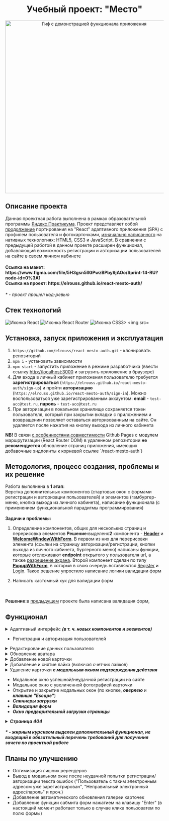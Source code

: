 <h1 align="center">Учебный проект: "Место"</h1>

<div align="center">
  <a href="https://elrouss.github.io/react-mesto-auth/">
    <img src="https://user-images.githubusercontent.com/108838349/215305563-5d7a1891-fdbd-4142-b011-6ece3ec74cee.gif" width="550" alt="Гиф с демонстрацией функционала приложения">
  </a>
</div>

## Описание проекта
Данная проектная работа выполнена в рамках образовательной программы <a href="https://practicum.yandex.ru/">Яндекс Практикума</a>. Проект представляет собой <a href="">продолжение</a> портирования на "React" адаптивного приложения (SPA) с профилем пользователя и фотокарточками, <a href="https://github.com/elrouss/mesto">изначально написанного</a> на нативных технологиях: HTML5, CSS3 и JavaScript. В сравнении с предыдущей работой в данном проекте расширен функционал, добавляющий возможность регистрации и авторизации пользователей на сайте в своем личном кабинете

<h4>Ссылка на макет: https://www.figma.com/file/5H3gsn5lIGPwzBPby9jAOo/Sprint-14-RU?node-id=0%3A1
<br>
Ссылка на проект: https://elrouss.github.io/react-mesto-auth/</h4>

<i>* - проект прошел код-ревью</i>

## Стек технологий
<span>
  <img src="https://img.shields.io/badge/React-20232A?style=for-the-badge&logo=react&logoColor=61DAFB" alt="Иконка React">
  <img src="https://img.shields.io/badge/React_Router-CA4245?style=for-the-badge&logo=react-router&logoColor=white" alt="Иконка React Router">
  <img src="https://img.shields.io/badge/CSS3-1572B6?style=for-the-badge&logo=css3&logoColor=white" alt="Иконка CSS3>
  <img src="https://img.shields.io/badge/HTML5-E34F26?style=for-the-badge&logo=html5&logoColor=white" alt="Иконка HTML5">
</span>

## Установка, запуск приложения и эксплуатация
1. `https://github.com/elrouss/react-mesto-auth.git` - клонировать репозиторий
2. `npm i` - установить зависимости
3. `npm start` - запустить приложение в режиме разработчика (ввести ссылку [http://localhost:3000](http://localhost:3000) и загрузить приложение в браузере)
4. Для входа в личный кабинет приложения пользователю требуется <b>зарегистрироваться</b> (`https://elrouss.github.io/react-mesto-auth/sign-up`) и пройти <b>авторизацию</b> (`https://elrouss.github.io/react-mesto-auth/sign-in`). Можно воспользоваться уже зарегистрированным аккаунтом: <b>email</b> - `test-acc@test.ru`, <b>пароль</b> - `test-acc@test.ru`
5. При авторизации в локальном хранилище сохраняется токен пользователя, который при закрытии вкладки с приложением и возвращении позволяет оставаться авторизованным на сайте. Он удаляется после нажатия на кнопку выхода из личного кабинета
<p>
  <b>NB!</b> В связи <a href="https://create-react-app.dev/docs/deployment/#notes-on-client-side-routing">с особенностями совместимости</a> Github Pages с модулем маршрутизации (React Router DOM) в удаленном репозитории <b>не рекомендуется</b> обновление страниц приложения, имеющих добавочные эндпоинты к корневой ссылке `/react-mesto-auth`)
</p>

## Методология, процесс создания, проблемы и их решение
Работа выполнена в <b>1 этап</b>:
<br>
Верстка дополнительных компонентов (стартовых окон с формами регистрации и авторизации пользователей) и элементов (гамбургер-меню, кнопка выхода из личного кабинета), написание функционала (с применением функциональной парадигмы программирования)
<br>
<br>
<b>Задачи и проблемы:</b>
1. Определение компонентов, общих для нескольких страниц и перерисовка элементов
<b>Решение:</b>выделено<b>2</b> компонента - <b><a href="https://github.com/elrouss/react-mesto-auth/blob/main/src/components/Header/Header.js">Header</a></b> и <b><a href="https://github.com/elrouss/react-mesto-auth/blob/main/src/components/WelcomeWindowWithForm/WelcomeWindowWithForm.js">WelcomeWindowWithForm</a></b>. В первом из них для перерисовки элемента (ссылки на страницу авторизации/регистрации, кнопки выхода из личного кабинета, бургерного меню) написаны функции, которые отслеживают <b>endpoint</b> открытого у пользователя url, а также <a href="https://github.com/elrouss/react-mesto-auth/blob/main/src/hooks/useWindowDimensions.js">разрешение экрана</a>. Второй компонент сделан по типу <b><a href="https://github.com/elrouss/react-mesto-auth/blob/main/src/components/PopupWithForm/PopupWithForm.js">PopupWithForm</a></b>, в который в свою очередь вставляются <a href="https://github.com/elrouss/react-mesto-auth/blob/main/src/components/Register/Register.js">Register</a> и <a href="https://github.com/elrouss/react-mesto-auth/blob/main/src/components/Login/Login.js">Login</a>. Такое решение упростило написание логики валидации форм

2. Написать кастомный хук для валидации форм

<br>

<br>
<b>Решение:</b>в <a href="https://github.com/elrouss/mesto-react">предыдущем</a> проекте была написана валидация форм, 

## Функционал
<details>
  <summary>Адаптивный интерфейс <b><i>(в т. ч. новых компонентов и элементов)</i></b></summary>
  <a href="https://elrouss.github.io/react-mesto-auth/">
    <img width="500" src="https://user-images.githubusercontent.com/108838349/216848219-0d443e1e-a711-4803-a78c-6c998a1786f9.gif" alt="Гиф с демонстрацией адаптивного интерфейса приложения">
  </a>
</details>

- Регистрация и авторизация пользователей

<details>
  <summary>Редактирование данных пользователя</summary>
  <a href="https://elrouss.github.io/react-mesto-auth/">
    <img width="500" src="https://user-images.githubusercontent.com/108838349/216848508-481840e7-176a-466e-9a5f-f73f71c051e2.gif" alt="Гиф с демонстрацией редактирования данных пользователя в личном кабинете">
  </a>
</details>

<details>
  <summary>Обновление аватара</summary>
  <a href="https://elrouss.github.io/react-mesto-auth/">
    <img width="500" src="https://user-images.githubusercontent.com/108838349/216848611-c9f96a5e-e87f-4755-8fe9-50592c0a62b1.gif" alt="Гиф с демонстрацией обновления аватара пользователя">
  </a>
</details>

<details>
  <summary>Добавление новой карточки</summary>
  <a href="https://elrouss.github.io/react-mesto-auth/">
    <img width="500" src="https://user-images.githubusercontent.com/108838349/216848713-6efd8c14-089b-476f-b6f4-cbaa213beba3.gif" alt="Гиф с демонстрацией добавления новой карточки">
  </a>
</details>

<details>
  <summary>Добавление и снятие лайка (включая счетчик лайков)</summary>
  <a href="https://elrouss.github.io/react-mesto-auth/">
    <img width="500" src="https://user-images.githubusercontent.com/108838349/216848788-786b5957-8e4b-4a1e-9b9a-be82d7475c73.gif" alt="Гиф с демонстрацией добавления и снятия лайка (включая счетчик лайков)">
  </a>
</details>

<details>
  <summary>Удаление карточки <b><i>с модальным окном подтверждения действия</i></b></summary>
  <a href="https://elrouss.github.io/react-mesto-auth/">
    <img width="500" src="https://user-images.githubusercontent.com/108838349/216848877-b47233a0-0bde-4311-a266-326809dc6941.gif" alt="Гиф с демонстрацией удаления карточки">
  </a>
</details>


- Модальное окно успешной/неудачной регистрации на сайте
- Модальное окно с увеличенной фотографией карточки
- Открытие и закрытие модальных окон (по кнопке, <b><i>оверлею</i></b> и <b><i>клавише "Escape"</i></b>)
- <b><i>Спиннеры загрузки</i></b>
- <b><i>Валидация форм</i></b>
- <b><i>Окно предварительной загрузки страницы</i></b>
                                                                                               
<details><summary><b><i>Страница 404</i></b></summary>
  <a href="https://elrouss.github.io/react-mesto-auth/">
    <img width="500" src="https://user-images.githubusercontent.com/108838349/215304244-bd854ae2-0066-416d-a516-3b29f4028363.gif">
  </a>
</details>

<br>
<b><i>* - жирным курсивом выделен дополнительный функционал, не входящий в обязательный перечень требований для получения зачета по проектной работе</i></b>



## Планы по улучшению
- Оптимизация лишних ререндеров
- Вывод в модальном окне после неудачной попытки регистрации/авторизации текста ошибок ("Пользователь с таким электронным адресом уже зарегистрирован", "Неправильный электронный адрес/пароль" и проч.)
- Добавление автоматического обновления галереи карточек
- Добавление функции сабмита форм нажатием на клавишу "Enter" (в настоящий момент работает только в случае клика пользоватем по полю формы)
